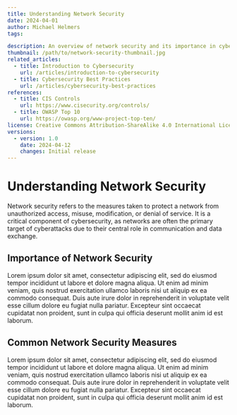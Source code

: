 ```yaml
---
title: Understanding Network Security
date: 2024-04-01
author: Michael Helmers
tags:

description: An overview of network security and its importance in cybersecurity.
thumbnail: /path/to/network-security-thumbnail.jpg
related_articles:
  - title: Introduction to Cybersecurity
    url: /articles/introduction-to-cybersecurity
  - title: Cybersecurity Best Practices
    url: /articles/cybersecurity-best-practices
references:
  - title: CIS Controls
    url: https://www.cisecurity.org/controls/
  - title: OWASP Top 10
    url: https://owasp.org/www-project-top-ten/
license: Creative Commons Attribution-ShareAlike 4.0 International License
versions:
  - version: 1.0
    date: 2024-04-12
    changes: Initial release
---
```

# Understanding Network Security

Network security refers to the measures taken to protect a network from unauthorized access, misuse, modification, or denial of service. It is a critical component of cybersecurity, as networks are often the primary target of cyberattacks due to their central role in communication and data exchange.

## Importance of Network Security

Lorem ipsum dolor sit amet, consectetur adipiscing elit, sed do eiusmod tempor incididunt ut labore et dolore magna aliqua. Ut enim ad minim veniam, quis nostrud exercitation ullamco laboris nisi ut aliquip ex ea commodo consequat. Duis aute irure dolor in reprehenderit in voluptate velit esse cillum dolore eu fugiat nulla pariatur. Excepteur sint occaecat cupidatat non proident, sunt in culpa qui officia deserunt mollit anim id est laborum.

## Common Network Security Measures

Lorem ipsum dolor sit amet, consectetur adipiscing elit, sed do eiusmod tempor incididunt ut labore et dolore magna aliqua. Ut enim ad minim veniam, quis nostrud exercitation ullamco laboris nisi ut aliquip ex ea commodo consequat. Duis aute irure dolor in reprehenderit in voluptate velit esse cillum dolore eu fugiat nulla pariatur. Excepteur sint occaecat cupidatat non proident, sunt in culpa qui officia deserunt mollit anim id est laborum.
